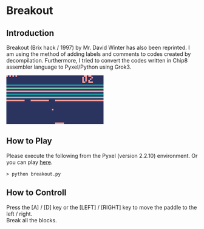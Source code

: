 # Breakout 

## Introduction

Breakout (Brix hack / 1997) by Mr. David Winter has also been reprinted.
I am using the method of adding labels and comments to codes created by decompilation. 
Furthermore, I tried to convert the codes written in Chip8 assembler language to Pyxel/Python using Grok3.

![](https://github.com/jay-kumogata/RetroGames/blob/main/pyxel/breakout/screenshots/breakout03.gif)

## How to Play

Please execute the following from the Pyxel (version 2.2.10) environment.
Or you can play [here](https://kitao.github.io/pyxel/wasm/launcher/?run=jay-kumogata.RetroGames.pyxel.breakout.breakout).

	> python breakout.py

## How to Controll

Press the [A] / [D] key or the [LEFT] / [RIGHT] key to move the paddle to the left / right.  
Break all the blocks.
